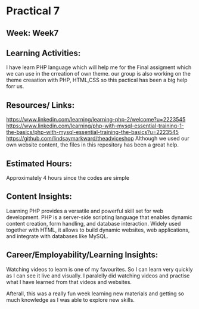 # Practical 7
## Week: Week7

## Learning Activities:
I have learn PHP language which will help me for the Final assigment which we can use in the crreation of own theme. our group is also working on the theme creaation with PHP, HTML,CSS so this pactical has been a big help forr us.

## Resources/ Links:
https://www.linkedin.com/learning/learning-php-2/welcome?u=2223545
https://www.linkedin.com/learning/php-with-mysql-essential-training-1-the-basics/php-with-mysql-essential-training-the-basics?u=2223545
https://github.com/lindsaymarkward/theadviceshop
Although we used our own website content, the files in this repository has been a great help.

## Estimated Hours:
Approximately 4 hours since the codes are simple

## Content Insights:
Learning PHP provides a versatile and powerful skill set for web development. PHP is a server-side scripting language that enables dynamic content creation, form handling, and database interaction. Widely used together with HTML, it allows to build dynamic websites, web applications, and integrate with databases like MySQL.

## Career/Employability/Learning Insights:
Watching videos to learn is one of my favourites. So I can learn very quickly as I can see it live and visually. I paralelly did watching videos and practise what I have learned from
that videos and websites. 

Afterall, this was a really fun week learning new materials and getting so much knowledge as I was able to explore new skills.

